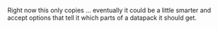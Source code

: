 Right now this only copies ... eventually it could be a little smarter and accept options that tell it which parts of a datapack it should get.